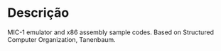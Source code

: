 # Descrição
MIC-1 emulator and x86 assembly sample codes. Based on Structured Computer Organization, Tanenbaum. </br>

